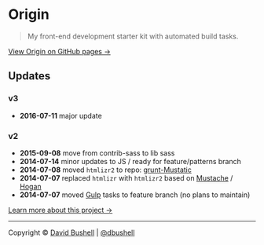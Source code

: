 # Origin

> My front-end development starter kit with automated build tasks.

[View Origin on GitHub pages →](http://dbushell.github.io/dbushell-Origin/)

## Updates

### v3

* **2016-07-11** major update

### v2

* **2015-09-08** move from contrib-sass to lib sass
* **2014-07-14** minor updates to JS / ready for feature/patterns branch
* **2014-07-08** moved `htmlizr2` to repo: [grunt-Mustatic](https://github.com/dbushell/dbushell-grunt-mustatic)
* **2014-07-07** replaced `htmlizr` with `htmlizr2` based on [Mustache](http://mustache.github.io/) / [Hogan](http://twitter.github.io/hogan.js/)
* **2014-07-07** moved [Gulp](https://github.com/dbushell/dbushell-Origin/tree/feature/gulp) tasks to feature branch (no plans to maintain)

[Learn more about this project →](http://dbushell.com/2013/04/30/origin/)

* * *

Copyright © [David Bushell](http://dbushell.com) | [@dbushell](http://twitter.com/dbushell)

